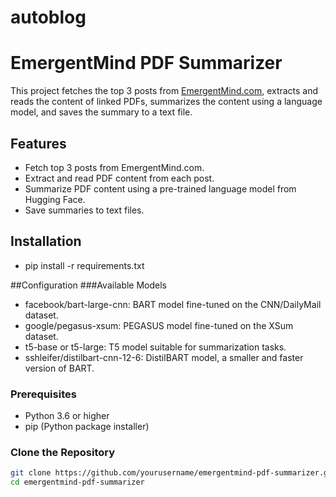 # autoblog
# EmergentMind PDF Summarizer

This project fetches the top 3 posts from [EmergentMind.com](https://emergentmind.com), extracts and reads the content of linked PDFs, summarizes the content using a language model, and saves the summary to a text file.

## Features

- Fetch top 3 posts from EmergentMind.com.
- Extract and read PDF content from each post.
- Summarize PDF content using a pre-trained language model from Hugging Face.
- Save summaries to text files.

## Installation
- pip install -r requirements.txt

##Configuration
###Available Models
- facebook/bart-large-cnn: BART model fine-tuned on the CNN/DailyMail dataset.
- google/pegasus-xsum: PEGASUS model fine-tuned on the XSum dataset.
- t5-base or t5-large: T5 model suitable for summarization tasks.
- sshleifer/distilbart-cnn-12-6: DistilBART model, a smaller and faster version of BART.
### Prerequisites

- Python 3.6 or higher
- pip (Python package installer)

### Clone the Repository

```bash
git clone https://github.com/yourusername/emergentmind-pdf-summarizer.git
cd emergentmind-pdf-summarizer

